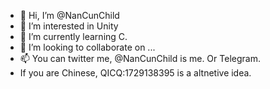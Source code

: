- 👋 Hi, I’m @NanCunChild
- 👀 I’m interested in Unity
- 🌱 I’m currently learning C.
- 💞️ I’m looking to collaborate on ...
- 📫 You can twitter me, @NanCunChild is me. Or Telegram.
- If you are Chinese, QICQ:1729138395 is a altnetive idea.

<!---
NanCunChild/NanCunChild is a ✨ special ✨ repository because its `README.md` (this file) appears on your GitHub profile.
You can click the Preview link to take a look at your changes.
--->
